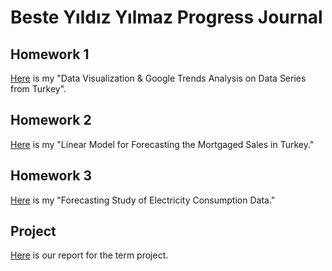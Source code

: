 # Beste Yıldız Yılmaz Progress Journal

## Homework 1 
[Here](files/BesteYıldızYılmaz_HW1.html) is my "Data Visualization & Google Trends Analysis on Data Series from Turkey".

## Homework 2
[Here](files/HW2.html) is my "Linear Model for Forecasting the Mortgaged Sales in Turkey."

## Homework 3
[Here](files/HW3-beste.html) is my "Forecasting Study of Electricity Consumption Data."

## Project 
[Here](files/project.html) is our report for the term project.
